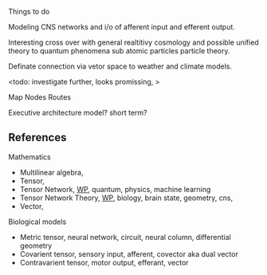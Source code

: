 Things to do

Modeling CNS networks and i/o of afferent input and efferent output.

Interesting cross over with general realtitivy cosmology and possible unified theory to quantum phenomena sub atomic particles particle theory.

Definate connection via vetor space to weather and climate models.

<todo: investigate further, looks promissing, >

Map
Nodes
Routes

Executive architecture model? short term?

## References

Mathematics
* Multilinear algebra, 
* Tensor, 
* Tensor Network, [WP](https://en.wikipedia.org/wiki/Tensor_network), quantum, physics, machine learning
* Tensor Network Theory, [WP](https://en.wikipedia.org/wiki/Tensor_network_theory), biology, brain state, geometry, cns,
* Vector, 

Biological models
* Metric tensor, neural network, circuit, neural column, differential geometry
* Covarient tensor, sensory input, afferent, covector aka dual vector
* Contravarient tensor, motor output, efferant, vector

